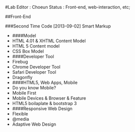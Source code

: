 #Lab
Editor : Choeun
Status : Front-end, web-interaction, etc;

##Front-End

###Second Time Code [2013-09-02]
Smart Markup
- ####Model
- HTML 4.01 & XHTML Content Model
- HTML 5 Content model
- CSS Box Model
- ####Developer Tool
- Firebug
- Chrome Developer Tool
- Safari Developer Tool
- Dragonfly
- ####HTML5, Web Apps, Mobile
- Do you know Mobile?
- Mobile First
- Mobile Devices & Browser & Feature
- HTML5 boilaplate & bootstrap 3
- ####Responsive Web Design
- Flexible
- @media
- Adaptive Web Design
